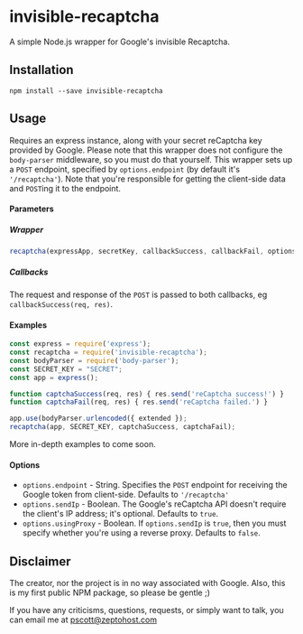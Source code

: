 # invisible-recaptcha
A simple Node.js wrapper for Google's invisible Recaptcha.

## Installation
```
npm install --save invisible-recaptcha
```

## Usage
Requires an express instance, along with your secret reCaptcha key provided by Google. Please note that this wrapper does not configure the `body-parser` middleware, so you must do that yourself. This wrapper sets up a `POST` endpoint, specified by `options.endpoint` (by default it's `'/recaptcha'`). Note that you're responsible for getting the client-side data and `POST`ing it to the endpoint.

#### Parameters
##### Wrapper
```js
recaptcha(expressApp, secretKey, callbackSuccess, callbackFail, options)
```
##### Callbacks
The request and response of the `POST` is passed to both callbacks, eg `callbackSuccess(req, res)`.

#### Examples
```js
const express = require('express');
const recaptcha = require('invisible-recaptcha');
const bodyParser = require('body-parser');
const SECRET_KEY = "SECRET";
const app = express();

function captchaSuccess(req, res) { res.send('reCaptcha success!') }
function captchaFail(req, res) { res.send('reCaptcha failed.') }

app.use(bodyParser.urlencoded({ extended });
recaptcha(app, SECRET_KEY, captchaSuccess, captchaFail);
```

More in-depth examples to come soon.

#### Options
* `options.endpoint` - String. Specifies the `POST` endpoint for receiving the Google token from client-side. Defaults to `'/recaptcha'`
* `options.sendIp` - Boolean. The Google's reCaptcha API doesn't require the client's IP address; it's optional. Defaults to `true`.
* `options.usingProxy` - Boolean. If `options.sendIp` is `true`, then you must specify whether you're using a reverse proxy. Defaults to `false`.

## Disclaimer
The creator, nor the project is in no way associated with Google. Also, this is my first public NPM package, so please be gentle ;)

If you have any criticisms, questions, requests, or simply want to talk, you can email me at pscott@zeptohost.com
